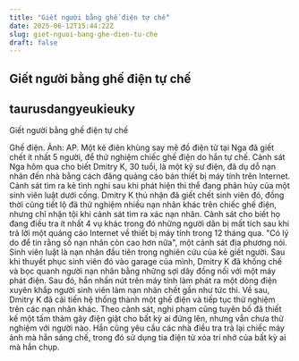 ```yaml
---
title: "Giết người bằng ghế điện tự chế"
date: 2025-06-12T15:44:22Z
slug: giet-nguoi-bang-ghe-dien-tu-che
draft: false
---
```


## Giết người bằng ghế điện tự chế

## taurusdangyeukieuky

Giết người bằng ghế điện tự chế

Ghế điện. Ảnh: AP.
Một kẻ điên khùng say mê đồ điện tử tại Nga đã giết chết ít nhất 5 người, để thử nghiệm chiếc ghế điện do hắn tự chế.
Cảnh sát Nga hôm qua cho biết Dmitry K, 30 tuổi, là một kỹ sư điện, đã dụ dỗ nạn nhân đến nhà bằng cách đăng quảng cáo bán thiết bị máy tính trên Internet. Cảnh sát tìm ra kẻ tình nghi sau khi phát hiện thi thể đang phân hủy của một sinh viên luật dưới cống.
Dmitry K thú nhận đã giết chết sinh viên đó, đồng thời cũng tiết lộ đã thử nghiệm nhiều nạn nhân khác trên chiếc ghế điện, nhưng chỉ nhận tội khi cảnh sát tìm ra xác nạn nhân.
Cảnh sát cho biết họ đang điều tra ít nhất 4 vụ khác trong đó những người dân bị mất tích sau khi trả lời một quảng cáo Internet về thiết bị máy tính trong 12 tháng qua. "Có lý do để tin rằng số nạn nhân còn cao hơn nữa", một cảnh sát địa phương nói.
Sinh viên luật là nạn nhân đầu tiên trong nghiên cứu của kẻ giết người. Sau khi thuyết phục sinh viên đó vào garage của mình, Dmitry K đã khống chế và bọc quanh người nạn nhân bằng những sợi dây đồng nối với một máy phát điện. Sau đó, hắn nhấn nút trên máy tính làm phát ra một dòng điện xuyên khắp người sinh viên làm nạn nhân chết gần như tức thì.
Về sau, Dmitry K đã cải tiến hệ thống thành một ghế điện và tiếp tục thử nghiệm trên các nạn nhân khác. Theo cảnh sát, nghi phạm cũng tuyên bố đã thiết kế một tấm thảm gây điện giật cho bất kỳ ai đứng lên, nhưng vẫn chưa thử nghiệm với người nào. Hắn cũng yêu cầu các nhà điều tra trả lại chiếc máy ảnh mà hắn sáng chế, trong đó sử dụng tia điện từ xóa trí nhớ của bất kỳ ai mà hắn chụp.